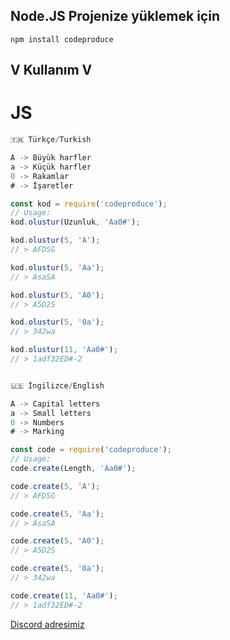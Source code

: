 
## Node.JS Projenize yüklemek için
```npm i
npm install codeproduce
```

## V Kullanım V

# JS
```javascript
🇹🇷 Türkçe/Turkish

A -> Büyük harfler
a -> Küçük harfler
0 -> Rakamlar
# -> İşaretler

const kod = require('codeproduce');
// Usage:
kod.olustur(Uzunluk, 'Aa0#');

kod.olustur(5, 'A');
// > AFDSG

kod.olustur(5, 'Aa');
// > AsaSA

kod.olustur(5, 'A0');
// > A5D2S

kod.olustur(5, '0a');
// > 342wa

kod.olustur(11, 'Aa0#');
// > 1adf32ED#-2


🇺🇸 İngilizce/English

A -> Capital letters
a -> Small letters
0 -> Numbers
# -> Marking

const code = require('codeproduce');
// Usage:
code.create(Length, 'Aa0#');

code.create(5, 'A');
// > AFDSG

code.create(5, 'Aa');
// > AsaSA

code.create(5, 'A0');
// > A5D2S

code.create(5, '0a');
// > 342wa

code.create(11, 'Aa0#');
// > 1adf32ED#-2
```

[Discord adresimiz](https://discord.gg/H983Ft6Rwc)

